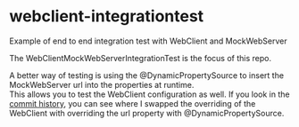 # webclient-integrationtest
Example of end to end integration test with WebClient and MockWebServer

The WebClientMockWebServerIntegrationTest is the focus of this repo.

A better way of testing is using the @DynamicPropertySource to insert the MockWebServer url into the properties at runtime.  
This allows you to test the WebClient configuration as well.
If you look in the [commit history](https://github.com/tbatty7/webclient-integrationtest/commit/3725378af614a0b434c9e420ff724b43e628bd8c), you can see where I swapped the overriding of the WebClient with overriding the url property with @DynamicPropertySource.

